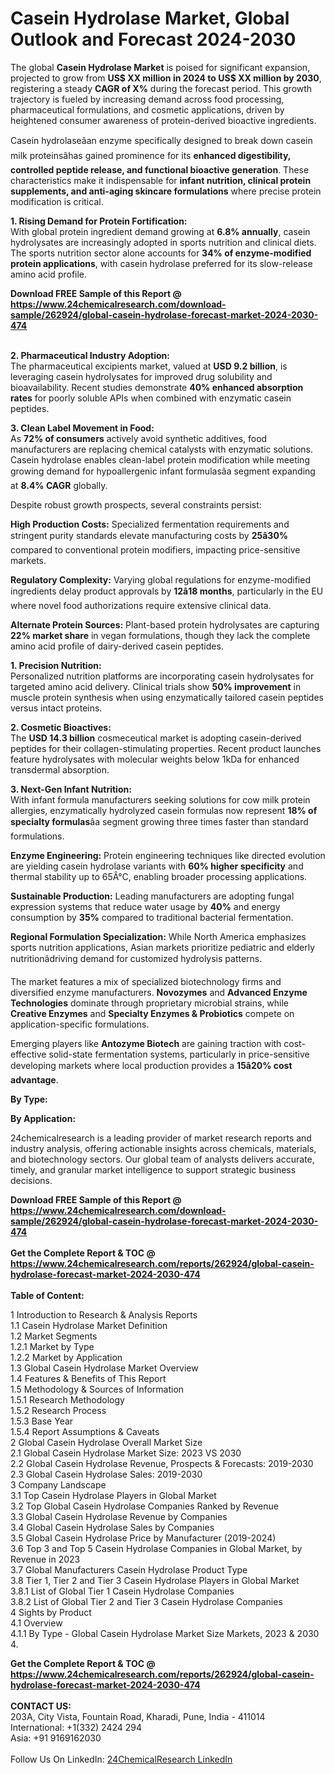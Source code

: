 <h1>Casein Hydrolase Market, Global Outlook and Forecast 2024-2030</h1><p>The global <strong>Casein Hydrolase Market</strong> is poised for significant expansion, projected to grow from <strong>US$ XX million in 2024 to US$ XX million by 2030</strong>, registering a steady <strong>CAGR of X%</strong> during the forecast period. This growth trajectory is fueled by increasing demand across food processing, pharmaceutical formulations, and cosmetic applications, driven by heightened consumer awareness of protein-derived bioactive ingredients.</p><p>Casein hydrolaseâan enzyme specifically designed to break down casein milk proteinsâhas gained prominence for its <strong>enhanced digestibility, controlled peptide release, and functional bioactive generation</strong>. These characteristics make it indispensable for <strong>infant nutrition, clinical protein supplements, and anti-aging skincare formulations</strong> where precise protein modification is critical.</p><p><strong>1. Rising Demand for Protein Fortification:</strong><br>
With global protein ingredient demand growing at <strong>6.8% annually</strong>, casein hydrolysates are increasingly adopted in sports nutrition and clinical diets. The sports nutrition sector alone accounts for <strong>34% of enzyme-modified protein applications</strong>, with casein hydrolase preferred for its slow-release amino acid profile.</p><div><b>Download FREE Sample of this Report @ 
            <a href="https://www.24chemicalresearch.com/download-sample/262924/global-casein-hydrolase-forecast-market-2024-2030-474">
            https://www.24chemicalresearch.com/download-sample/262924/global-casein-hydrolase-forecast-market-2024-2030-474</a></b></div><br><p><strong>2. Pharmaceutical Industry Adoption:</strong><br>
The pharmaceutical excipients market, valued at <strong>USD 9.2 billion</strong>, is leveraging casein hydrolysates for improved drug solubility and bioavailability. Recent studies demonstrate <strong>40% enhanced absorption rates</strong> for poorly soluble APIs when combined with enzymatic casein peptides.</p><p><strong>3. Clean Label Movement in Food:</strong><br>
As <strong>72% of consumers</strong> actively avoid synthetic additives, food manufacturers are replacing chemical catalysts with enzymatic solutions. Casein hydrolase enables clean-label protein modification while meeting growing demand for hypoallergenic infant formulasâa segment expanding at <strong>8.4% CAGR</strong> globally.</p><p>Despite robust growth prospects, several constraints persist:</p><p><strong>High Production Costs:</strong> Specialized fermentation requirements and stringent purity standards elevate manufacturing costs by <strong>25â30%</strong> compared to conventional protein modifiers, impacting price-sensitive markets.</p><p><strong>Regulatory Complexity:</strong> Varying global regulations for enzyme-modified ingredients delay product approvals by <strong>12â18 months</strong>, particularly in the EU where novel food authorizations require extensive clinical data.</p><p><strong>Alternate Protein Sources:</strong> Plant-based protein hydrolysates are capturing <strong>22% market share</strong> in vegan formulations, though they lack the complete amino acid profile of dairy-derived casein peptides.</p><p><strong>1. Precision Nutrition:</strong><br>
Personalized nutrition platforms are incorporating casein hydrolysates for targeted amino acid delivery. Clinical trials show <strong>50% improvement</strong> in muscle protein synthesis when using enzymatically tailored casein peptides versus intact proteins.</p><p><strong>2. Cosmetic Bioactives:</strong><br>
The <strong>USD 14.3 billion</strong> cosmeceutical market is adopting casein-derived peptides for their collagen-stimulating properties. Recent product launches feature hydrolysates with molecular weights below 1kDa for enhanced transdermal absorption.</p><p><strong>3. Next-Gen Infant Nutrition:</strong><br>
With infant formula manufacturers seeking solutions for cow milk protein allergies, enzymatically hydrolyzed casein formulas now represent <strong>18% of specialty formulas</strong>âa segment growing three times faster than standard formulations.</p><p><strong>Enzyme Engineering:</strong> Protein engineering techniques like directed evolution are yielding casein hydrolase variants with <strong>60% higher specificity</strong> and thermal stability up to 65Â°C, enabling broader processing applications.</p><p><strong>Sustainable Production:</strong> Leading manufacturers are adopting fungal expression systems that reduce water usage by <strong>40%</strong> and energy consumption by <strong>35%</strong> compared to traditional bacterial fermentation.</p><p><strong>Regional Formulation Specialization:</strong> While North America emphasizes sports nutrition applications, Asian markets prioritize pediatric and elderly nutritionâdriving demand for customized hydrolysis patterns.</p><p>The market features a mix of specialized biotechnology firms and diversified enzyme manufacturers. <strong>Novozymes</strong> and <strong>Advanced Enzyme Technologies</strong> dominate through proprietary microbial strains, while <strong>Creative Enzymes</strong> and <strong>Specialty Enzymes &amp; Probiotics</strong> compete on application-specific formulations.</p><p>Emerging players like <strong>Antozyme Biotech</strong> are gaining traction with cost-effective solid-state fermentation systems, particularly in price-sensitive developing markets where local production provides a <strong>15â20% cost advantage</strong>.</p><p><strong>By Type:</strong></p><p><strong>By Application:</strong></p><p>24chemicalresearch is a leading provider of market research reports and industry analysis, offering actionable insights across chemicals, materials, and biotechnology sectors. Our global team of analysts delivers accurate, timely, and granular market intelligence to support strategic business decisions.</p><div><b>Download FREE Sample of this Report @ 
            <a href="https://www.24chemicalresearch.com/download-sample/262924/global-casein-hydrolase-forecast-market-2024-2030-474">
            https://www.24chemicalresearch.com/download-sample/262924/global-casein-hydrolase-forecast-market-2024-2030-474</a></b></div><br><div><b>Get the Complete Report & TOC @ 
            <a href="https://www.24chemicalresearch.com/reports/262924/global-casein-hydrolase-forecast-market-2024-2030-474">
            https://www.24chemicalresearch.com/reports/262924/global-casein-hydrolase-forecast-market-2024-2030-474</a></b></div><br>
            <b>Table of Content:</b><p>1 Introduction to Research & Analysis Reports<br />
    1.1 Casein Hydrolase Market Definition<br />
    1.2 Market Segments<br />
        1.2.1 Market by Type<br />
        1.2.2 Market by Application<br />
    1.3 Global Casein Hydrolase Market Overview<br />
    1.4 Features & Benefits of This Report<br />
    1.5 Methodology & Sources of Information<br />
        1.5.1 Research Methodology<br />
        1.5.2 Research Process<br />
        1.5.3 Base Year<br />
        1.5.4 Report Assumptions & Caveats<br />
2 Global Casein Hydrolase Overall Market Size<br />
    2.1 Global Casein Hydrolase Market Size: 2023 VS 2030<br />
    2.2 Global Casein Hydrolase Revenue, Prospects & Forecasts: 2019-2030<br />
    2.3 Global Casein Hydrolase Sales: 2019-2030<br />
3 Company Landscape<br />
    3.1 Top Casein Hydrolase Players in Global Market<br />
    3.2 Top Global Casein Hydrolase Companies Ranked by Revenue<br />
    3.3 Global Casein Hydrolase Revenue by Companies<br />
    3.4 Global Casein Hydrolase Sales by Companies<br />
    3.5 Global Casein Hydrolase Price by Manufacturer (2019-2024)<br />
    3.6 Top 3 and Top 5 Casein Hydrolase Companies in Global Market, by Revenue in 2023<br />
    3.7 Global Manufacturers Casein Hydrolase Product Type<br />
    3.8 Tier 1, Tier 2 and Tier 3 Casein Hydrolase Players in Global Market<br />
        3.8.1 List of Global Tier 1 Casein Hydrolase Companies<br />
        3.8.2 List of Global Tier 2 and Tier 3 Casein Hydrolase Companies<br />
4 Sights by Product<br />
    4.1 Overview<br />
        4.1.1 By Type - Global Casein Hydrolase Market Size Markets, 2023 & 2030<br />
        4.</p><div><b>Get the Complete Report & TOC @ 
            <a href="https://www.24chemicalresearch.com/reports/262924/global-casein-hydrolase-forecast-market-2024-2030-474">
            https://www.24chemicalresearch.com/reports/262924/global-casein-hydrolase-forecast-market-2024-2030-474</a></b></div><br><b>CONTACT US:</b><br>
            203A, City Vista, Fountain Road, Kharadi, Pune, India - 411014<br>
            International: +1(332) 2424 294<br>
            Asia: +91 9169162030 <br><br>
            Follow Us On LinkedIn: <a href="https://www.linkedin.com/company/24chemicalresearch/">24ChemicalResearch LinkedIn</a>